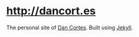 # http://dancort.es

The personal site of [Dan Cortes](http://www.twitter.com/ddggccaa). Built using [Jekyll](http://jekyllrb.com/).
